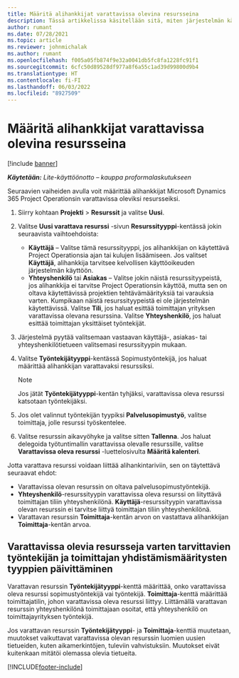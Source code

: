 ```yaml
---
title: Määritä alihankkijat varattavissa olevina resursseina
description: Tässä artikkelissa käsitellään sitä, miten järjestelmän käyttäjistä ja yhteyshenkilöistä luodut alihankkijaresurssit voidaan määrittää ja ylläpitää, jotta ne voidaan liittää Microsoft Dynamics 365 Project Operationsin alihankkijoihin.
author: rumant
ms.date: 07/28/2021
ms.topic: article
ms.reviewer: johnmichalak
ms.author: rumant
ms.openlocfilehash: f005a05fb874f9e32a0041db5fc8fa1228fc91f1
ms.sourcegitcommit: 6cfc50d89528df977a8f6a55c1ad39d99800d9b4
ms.translationtype: HT
ms.contentlocale: fi-FI
ms.lasthandoff: 06/03/2022
ms.locfileid: "8927509"
---
```

# <a name="set-up-subcontractors-as-bookable-resources"></a>Määritä alihankkijat varattavissa olevina resursseina

[!include [banner](../../includes/dataverse-preview.md)]

_**Käytetään:** Lite-käyttöönotto – kauppa proformalaskutukseen_

Seuraavien vaiheiden avulla voit määrittää alihankkijat Microsoft Dynamics 365 Project Operationsin varattavissa oleviksi resursseiksi.

1. Siirry kohtaan **Projekti** \> **Resurssit** ja valitse **Uusi**.
2. Valitse **Uusi varattava resurssi** -sivun **Resurssityyppi**-kentässä jokin seuraavista vaihtoehdoista:

    - **Käyttäjä** – Valitse tämä resurssityyppi, jos alihankkijan on käytettävä Project Operationsia ajan tai kulujen lisäämiseen. Jos valitset **Käyttäjä**, alihankkija tarvitsee kelvollisen käyttöoikeuden järjestelmän käyttöön.
    - **Yhteyshenkilö** tai **Asiakas** – Valitse jokin näistä resurssityypeistä, jos alihankkija ei tarvitse Project Operationsin käyttöä, mutta sen on oltava käytettävissä projektien tehtävämäärityksiä tai varauksia varten. Kumpikaan näistä resurssityypeistä ei ole järjestelmän käytettävissä. Valitse **Tili**, jos haluat esittää toimittajan yrityksen varattavissa olevana resurssina. Valitse **Yhteyshenkilö**, jos haluat esittää toimittajan yksittäiset työntekijät.

3. Järjestelmä pyytää valitsemaan vastaavan käyttäjä-, asiakas- tai yhteyshenkilötietueen valitsemasi resurssityypin mukaan.
4. Valitse **Työntekijätyyppi**-kentässä Sopimustyöntekijä, jos haluat määrittää alihankkijan varattavaksi resurssiksi.

    > [!NOTE]
    > Jos jätät **Työntekijätyyppi**-kentän tyhjäksi, varattavissa oleva resurssi katsotaan työntekijäksi.

5. Jos olet valinnut työntekijän tyypiksi **Palvelusopimustyö**, valitse toimittaja, jolle resurssi työskentelee.
6. Valitse resurssin aikavyöhyke ja valitse sitten **Tallenna**. Jos haluat delegoida työtuntimallin varattavissa olevalle resurssille, valitse **Varattavissa oleva resurssi** -luettelosivulta **Määritä kalenteri**.

Jotta varattava resurssi voidaan liittää alihankintariviin, sen on täytettävä seuraavat ehdot:

- Varattavissa olevan resurssin on oltava palvelusopimustyöntekijä.
- **Yhteyshenkilö**-resurssityypin varattavissa oleva resurssi on liityttävä toimittajan tiliin yhteyshenkilönä. **Käyttäjä**-resurssityypin varattavissa olevan resurssin ei tarvitse liittyä toimittajan tiliin yhteyshenkilönä.
- Varattavan resurssin **Toimittaja**-kentän arvon on vastattava alihankkijan **Toimittaja**-kentän arvoa.

## <a name="update-the-type-of-worker-and-vendor-mapping-for-bookable-resources"></a>Varattavissa olevia resursseja varten tarvittavien työntekijän ja toimittajan yhdistämismääritysten tyyppien päivittäminen

Varattavan resurssin **Työntekijätyyppi**-kenttä määrittää, onko varattavissa oleva resurssi sopimustyöntekijä vai työntekijä. **Toimittaja**-kenttä määrittää toimittajatilin, johon varattavissa oleva resurssi liittyy. Liittämällä varattavan resurssin yhteyshenkilönä toimittajaan osoitat, että yhteyshenkilö on toimittajayrityksen työntekijä.

Jos varattavan resurssin **Työntekijätyyppi**- ja **Toimittaja**-kenttiä muutetaan, muutokset vaikuttavat varattavissa olevan resurssin luomien uusien tietueiden, kuten aikamerkintöjen, tuleviin vahvistuksiin. Muutokset eivät kuitenkaan mitätöi olemassa olevia tietueita.

[!INCLUDE[footer-include](../../includes/footer-banner.md)]
